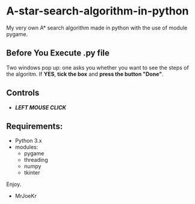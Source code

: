 # A-star-search-algorithm-in-python
My very own A* search algorithm made in python with the use of module pygame.

## Before You Execute .py file
Two windows pop up: one asks you whether you want to see the steps of the algoritm. If **YES**, **tick the box** and **press the button "Done"**.

## Controls
  - _**LEFT MOUSE CLICK**_

## Requirements:
  - Python 3.x
  - modules:
    - pygame
    - threading
    - numpy
    - tkinter
    
    
Enjoy.

- MrJoeKr
